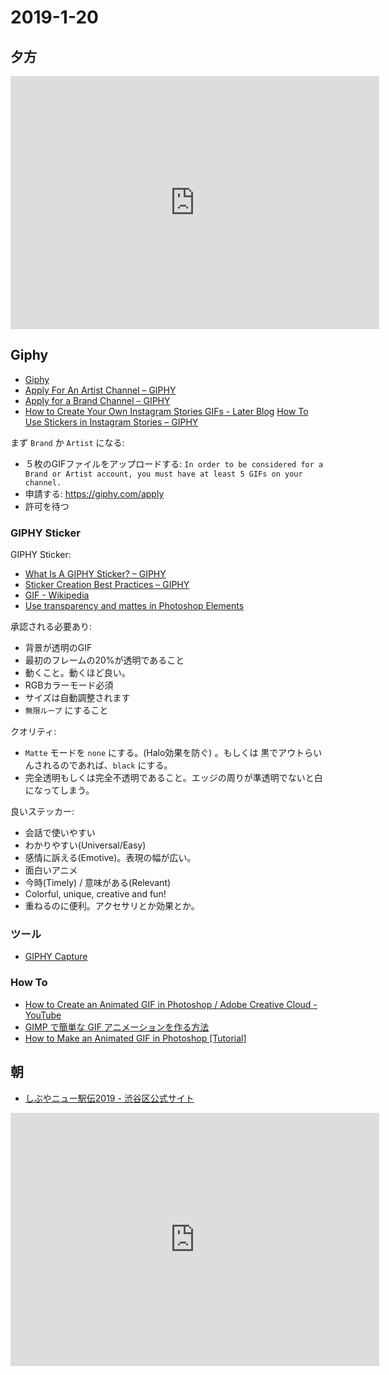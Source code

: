 # 2019-1-20

## 夕方

<iframe height='405' width='590' frameborder='0' allowtransparency='true' scrolling='no' src='https://www.strava.com/activities/2091024355/embed/509a2a0ccf1cff5406ac4edadce329d14172ff21'></iframe>

## Giphy

- [Giphy](https://giphy.com/)
- [Apply For An Artist Channel – GIPHY](https://support.giphy.com/hc/en-us/articles/360020026512-Apply-For-An-Artist-Channel)
- [Apply for a Brand Channel – GIPHY](https://support.giphy.com/hc/en-us/articles/360019977992-Apply-for-a-Brand-Channel)
- [How to Create Your Own Instagram Stories GIFs - Later Blog](https://later.com/blog/create-instagram-stories-gifs/)
[How To Use Stickers in Instagram Stories – GIPHY](https://support.giphy.com/hc/en-us/articles/360020330271-How-To-Use-Stickers-in-Instagram-Stories-)

まず `Brand` か `Artist` になる:

- ５枚のGIFファイルをアップロードする: `In order to be considered for a Brand or Artist account, you must have at least 5 GIFs on your channel.`
- 申請する: https://giphy.com/apply 
- 許可を待つ

### GIPHY Sticker

GIPHY Sticker:

- [What Is A GIPHY Sticker? – GIPHY](https://support.giphy.com/hc/en-us/articles/360019683332-What-Is-A-GIPHY-Sticker-)
- [Sticker Creation Best Practices – GIPHY](https://support.giphy.com/hc/en-us/articles/360019683472-Sticker-Creation-Best-Practices-)
- [GIF - Wikipedia](https://en.wikipedia.org/wiki/GIF)
- [Use transparency and mattes in Photoshop Elements](https://helpx.adobe.com/photoshop-elements/using/using-transparency-mattes.html)

承認される必要あり:

- 背景が透明のGIF
- 最初のフレームの20%が透明であること
- 動くこと。動くほど良い。
- RGBカラーモード必須
- サイズは自動調整されます
- `無限ループ` にすること

クオリティ:

- `Matte` モードを `none` にする。(Halo効果を防ぐ) 。もしくは 黒でアウトらいんされるのであれば、`black` にする。
- 完全透明もしくは完全不透明であること。エッジの周りが準透明でないと白になってしまう。

良いステッカー:

- 会話で使いやすい
- わかりやすい(Universal/Easy)
- 感情に訴える(Emotive)。表現の幅が広い。
- 面白いアニメ
- 今時(Timely) / 意味がある(Relevant)
- Colorful, unique, creative and fun!
- 重ねるのに便利。アクセサリとか効果とか。

### ツール

- [GIPHY Capture](https://giphy.com/apps/giphycapture)

### How To

- [How to Create an Animated GIF in Photoshop / Adobe Creative Cloud - YouTube](https://www.youtube.com/watch?v=omdfcGYEqPY)
- [GIMP で簡単な GIF アニメーションを作る方法](https://synclogue-navi.com/gimp-animation)
- [How to Make an Animated GIF in Photoshop [Tutorial]](https://blog.hubspot.com/marketing/how-to-create-animated-gif-quick-tip-ht)

## 朝

- [しぶやニュー駅伝2019 - 渋谷区公式サイト](https://www.city.shibuya.tokyo.jp/kodomo/gakushu/bunka/18ekiden_00001.html)

<iframe height='405' width='590' frameborder='0' allowtransparency='true' scrolling='no' src='https://www.strava. com/activities/2090301488/embed/e95e7d3a761d3d658c924216159c59e62a5d21d2'></iframe>
